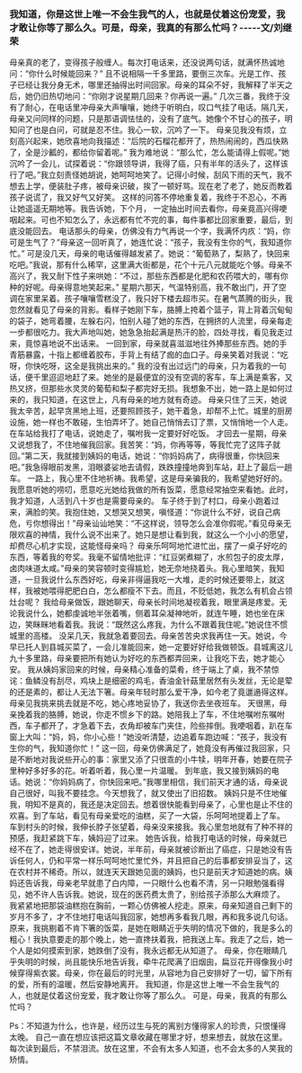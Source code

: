### 我知道，你是这世上唯一不会生我气的人，也就是仗着这份宠爱，我才敢让你等了那么久。可是，母亲，我真的有那么忙吗？-----文/刘继荣
母亲真的老了，变得孩子般缠人。每次打电话来，还没说两句话，就满怀热诚地问：“你什么时候能回来？”
且不说相隔一千多里路，要倒三次车。光是工作、孩子已经让我分身无术，哪里还抽得出时间回家。母亲的耳朵不好，我解释了半天之后，她仍旧热切地问：“你刚才说星期几回来？你再说一遍。”
几次三番，我终于没有了耐心，在电话里冲母亲大声嚷嚷，她终于听明白，叹口气挂了电话。隔几天，母亲又问同样的问题，只是那语调怯怯的，没有了底气。她像个不甘心的孩子，明知问了也是白问，可就是忍不住。我心一软，沉吟了一下。
母亲见我没有烦，立刻高兴起来，她欣喜地向我描述：“后院的石榴花都开了，热热闹闹的，西瓜快熟了，全是沙瓤的，都给你留着呢。”
 我为难地说：“那么忙，怎么能请得上假呢。”她沉吟了一会儿，试探着说：“你跟领导讲，我得了癌，只有半年的活头了，这样该行了吧。”我立刻责怪她胡说，她呵呵地笑了。记得小时候，刮风下雨的天气，我不想去上学，便装肚子疼，被母亲识破，挨了一顿好骂。现在老了老了，她反而教着孩子说谎了，我又好气又好笑。
这样的问答不停地重复着，我终于不忍心，不再让她遥遥无期地等。我告诉她，下个月， 一定抽出时间去看你，母亲竟高兴得哽咽起来。可也不知怎么了，永远都有忙不完的事，每件事都比回家重要，最后，到底没能回去。
电话那头的母亲，仿佛没有力气再说一个字，我满怀内疚：“妈，你可是生气了？”母亲这一回听真了，她连忙说：“孩子，我没有生你的气，我知道你忙。”
可是没几天，母亲的电话催得越发紧了。她说：“葡萄熟了，梨熟了，快回来吃吧。”我说，那有什么稀罕，这里满大街都是，花个十元八元就能吃个够。母亲不高兴了，我又耐下性子来哄她：“不过，那些东西都是化肥和农药喂大的，哪有你种的好呢。母亲得意地笑起来。”
星期六那天，气温特别高，我不敢出门，开了空调在家里呆着。孩子嚷嚷雪糕没了，我只好下楼去超市买。在暑气蒸腾的街头，我忽然就看见了母亲的背影。看样子她刚下车，胳膊上挎着个篮子，背上背着沉甸甸的袋子，她弯着腰，左躲右闪，怕别人碰了她的东西，在拥挤的人流里，母亲每走一步都很吃力。我大声地叫她，她急急抬起满是热汗的脸，四处寻找，看见我走过来，竟惊喜地说不出话来。
 一回到家，母亲就喜滋滋地往外捧那些东西。她的手青筋暴露，十指上都缠着胶布，手背上有结了痂的血口子。母亲笑着对我说：“吃呀，你快吃呀，这全是我挑出来的。”
 我的没有出过远门的母亲，只为着我的一句话，便千里迢迢地赶了来。她坐的是最便宜的没有空调的客车，车上满是乘客，又热又挤，但那些水灵灵的葡萄和梨子都完好无损。我想象不出，她一路上是如何过来的，我只知道，在这世上，凡有母亲的地方就有奇迹。 
母亲只住了三天，她说我太辛苦，起早贪黑地上班，还要照顾孩子，她干着急，却帮不上忙。城里的厨房设施，她一样也不敢碰，生怕弄坏了。她自己悄悄去订了票，又悄悄地一个人走。在车站给我打了电话，说她走了，嘱咐我一定要好好吃饭。
才回去一星期，母亲又说想我了，不住地催我回家。我苦笑：“妈，你再等等，等我忙完了这阵子就回。”第二天，我就接到姨妈的电话，她说：“你妈妈病了，病得很重，你快回来吧。”我急得眼前发黑，泪眼婆娑地去请假，跌跌撞撞地奔到车站，赶上了最后一趟车。
 一路上，我心里不住地祈祷。我希望，这是母亲骗我的，我希望她好好的。我愿意听她的唠叨，愿意吃光她给我做的所有饭菜，愿意经常抽空来看她。此时，我才知道，人活到八十岁也是需要母亲的。
车子终于到了村口，母亲小跑着过来，满脸的笑。我抱住她，又想哭又想笑，嗔怪道：“你说什么不好，说自己病危，亏你想得出！”母亲讪讪地笑：“不这样说，领导怎么会准你假呢。”看见母亲无限欢喜的神情，我什么说不出来了。她只是想让看到我，就这么一个小小的愿望，却费尽心机才实现，这能怪母亲吗？
母亲乐呵呵地忙进忙出，摆了一桌子好吃的东西，等着我的夸奖。我毫不留情地批评：“红豆粥煮糊了，水煎包子的皮太厚，卤肉味道太咸。”母亲的笑容顿时变得尴尬，她无奈地挠着头。我心里暗笑，我知道，一旦我说什么东西好吃，母亲非得逼我吃一大堆，走的时候还要带上，就这样，我被她喂得肥肥白白，怎么都瘦不下去。而且，不贬低她，我怎么有机会占领灶台呢？
我给母亲做饭，跟她聊天，母亲长时间地凝视着我，眼里满是疼爱。无论我说什么，她都虔诚地半张着嘴，侧着耳朵凝神地听，就连午睡，她也坐在床边，笑眯眯地看着我。我说：“既然这么疼我，为什么不跟着我住呢。”她说住不惯城里的高楼。 
没呆几天，我就急着要回去。母亲苦苦央求我再住一天。她说，今早已托人到县城买菜了，一会儿准能回来，她一定要好好给我做顿饭。县城离这儿九十多里路，母亲要把所有她认为好吃的东西都弄回来，让我吃下去，她才能心安。
我从姨妈家回来的时候，母亲精心准备的菜肴，终于端上了桌，我不禁惊诧：鱼鳞没有刮尽，鸡块上是细密的鸡毛，香油金针菇里居然有头发丝，无论是荤的还是素的，都让人无法下箸。母亲年轻时那么爱干净，如今老了竟邋遢得这样。母亲见我挑来挑去就是不吃，她心疼地妥协了，我送你去坐夜班车。
天很黑，母亲挽着我的胳膊，她说，你走不惯乡下的路。她陪我上了车，不住地嘱咐东嘱咐西，车子都开了，才急着下去，衣角却被车门夹住，险些摔倒。我哽咽着，趴在车窗上大叫：“妈，妈，你小心些！”她没听清楚，边追着车跑边喊：“孩子，我没有生你的气，我知道你忙！”
这一回，母亲仿佛满足了，她竟没有再催过我回家，只是不断地对我说些开心的事：家里又添了只很乖的小牛犊，明年开春，她要在院子里种好多好多的花。听着听着，我心里一片温暖。
到年底，我又接到姨妈的电话。她说：“你妈妈病了，你快回来吧。”我哪里相信，我们前天才通的话，母亲说自己很好，叫我不要挂念。今天想我了，就又使出了旧招数。
姨妈只是不住地催我，明知不是真的，我还是决定回去。想着很快能看到母亲了，心里也是止不住的欢喜。到了车站，看见有母亲爱吃的油糕，买了一大袋，乐呵呵地提着上了车。
车到村头的时候，我伸长脖子张望着，母亲没来接我。我心里忽地就有了种不祥的预感，我赶紧跳下车，姨妈迎了过来。
她告诉我，给我打电话的时候，母亲就已经不在了，她走得很安详。她说，半年前，母亲就被诊断出了癌症，只是她没有告诉任何人，仍和平常一样乐呵呵地忙里忙外，并且把自己的后事都安排妥当了，这在农村并不稀奇。所以，就连天天跟她见面的姨妈，也只是前天才知道她的病。姨妈还告诉我，母亲老早就患了白内障，一只眼什么也看不清，另一只眼勉强看得见，她不许人告诉我。她说，现在的医药费太贵了，别给孩子添那么大麻烦了。
我紧紧地把那袋油糕抱在胸前，一颗心仿佛被人挖走。原来，母亲知道自己剩下的岁月不多了，才不住地打电话叫我回家，她想再多看我几眼，再和我多说几句话。原来，我挑剔着不肯下箸的饭菜，是她在眼睛近乎失明的情况下做的，我是多么的粗心！我执意要走的那个晚上，她一直搀扶着我，把我送上车。我走了之后，她一个人是如何摸索到家，她跌倒了没有，我永远都无从知道了。
母亲，你在眼睛几乎失明的时候，尚且能快乐地告诉我，牵牛花爬满了旧烟囱，扁豆花开得像我小时候穿得紫衣裳。母亲，你在最后的时光里，从容地为自己安排好了一切，留下所有的爱，所有的温暖，然后安静地离开。
我知道，你是这世上唯一不会生我气的人，也就是仗着这份宠爱，我才敢让你等了那么久。
可是，母亲，我真的有那么忙吗？ 



Ps：不知道为什么，也许是，经历过生与死的离别方懂得家人的珍贵，只恨懂得太晚。
      自己一直在想应该把这篇文章收藏在哪里才好，想来想去，就放在这里。每次读到最后，不禁泪流。放在这里，不会有太多人知道，也不会太多的人笑我的矫情。
<!-- ##{"timestamp":1335701527}## -->